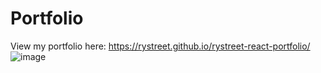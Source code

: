 # Portfolio
View my portfolio here: https://rystreet.github.io/rystreet-react-portfolio/
![image](https://github.com/RyStreet/rystreet-react-portfolio/assets/112584082/79eb8ba6-ce2d-4431-91d5-5773669bcebc)
